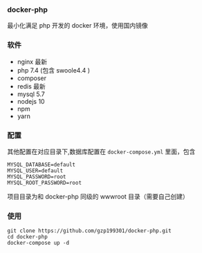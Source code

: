 ### docker-php

最小化满足 php 开发的 docker 环境，使用国内镜像

### 软件

- nginx 最新
- php 7.4 (包含 swoole4.4 )
- composer
- redis 最新
- mysql 5.7
- nodejs 10
- npm
- yarn

### 配置

其他配置在对应目录下,数据库配置在 `docker-compose.yml` 里面，包含
```
MYSQL_DATABASE=default
MYSQL_USER=default
MYSQL_PASSWORD=root
MYSQL_ROOT_PASSWORD=root
```
项目目录为和 docker-php 同级的 wwwroot 目录（需要自己创建）

### 使用

```
git clone https://github.com/gzp199301/docker-php.git
cd docker-php
docker-compose up -d
```